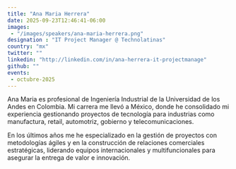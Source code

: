 ```yaml
---
title: "Ana Maria Herrera"
date: 2025-09-23T12:46:41-06:00
images: 
 - "/images/speakers/ana-maria-herrera.png"
designation : "IT Project Manager @ Technolatinas"
country: "mx"
twitter: ""
linkedin: "http://linkedin.com/in/ana-herrera-it-projectmanage"
github: ""
events: 
 - octubre-2025
---
```


Ana Maria es profesional de Ingeniería Industrial de la Universidad de los Andes en Colombia. Mi carrera me llevó a México, donde he consolidado mi experiencia gestionando proyectos de tecnología para industrias como manufactura, retail, automotriz, gobierno y telecomunicaciones.

En los últimos años me he especializado en la gestión de proyectos con metodologías ágiles y en la construcción de relaciones comerciales estratégicas, liderando equipos internacionales y multifuncionales para asegurar la entrega de valor e innovación.